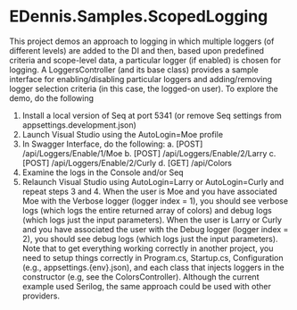 # EDennis.Samples.ScopedLogging
This project demos an approach to logging in which multiple loggers (of different levels) are added to the DI and then, based upon predefined criteria and scope-level data, a particular logger (if enabled) is chosen for logging.  A LoggersController (and its base class) provides a sample interface for enabling/disabling particular loggers and adding/removing logger selection criteria (in this case, the logged-on user).
To explore the demo, do the following
1. Install a local version of Seq at port 5341 (or remove Seq settings from appsettings.development.json)
2. Launch Visual Studio using the AutoLogin=Moe profile
3. In Swagger Interface, do the following:
   a. [POST] /api/Loggers/Enable/1/Moe
   b. [POST] /api/Loggers/Enable/2/Larry
   c. [POST] /api/Loggers/Enable/2/Curly
   d. [GET]  /api/Colors
4. Examine the logs in the Console and/or Seq
5. Relaunch Visual Studio using AutoLogin=Larry or AutoLogin=Curly and repeat steps 3 and 4.
When the user is Moe and you have associated Moe with the Verbose logger (logger index = 1), you should see verbose logs (which logs the entire returned array of colors) and debug logs (which logs just the input parameters).
When the user is Larry or Curly and you have associated the user with the Debug logger (logger index = 2), you should see debug logs (which logs just the input parameters).
Note that to get everything working correctly in another project, you need to setup things correctly in Program.cs, Startup.cs, Configuration (e.g., appsettings.{env}.json), and each class that injects loggers in the constructor (e.g, see the ColorsController).  Although the current example used Serilog, the same approach could be used with other providers.
